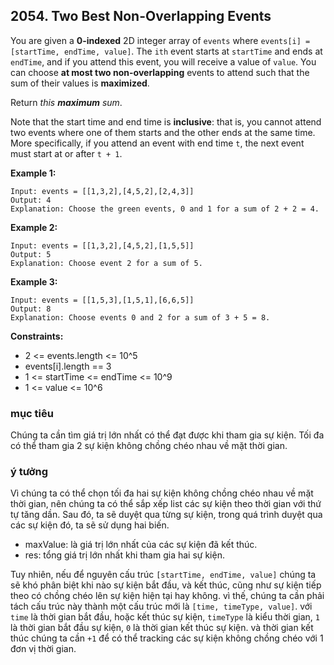 ## 2054. Two Best Non-Overlapping Events

You are given a **0-indexed** 2D integer array of `events` where `events[i] = [startTime, endTime, value]`. The `ith` event starts at `startTime` and ends at `endTime`, and if you attend this event, you will receive a value of `value`. You can choose **at most two non-overlapping** events to attend such that the sum of their values is **maximized**.

Return *this **maximum** sum*.

Note that the start time and end time is **inclusive**: that is, you cannot attend two events where one of them starts and the other ends at the same time. More specifically, if you attend an event with end time `t`, the next event must start at or after `t + 1`.

**Example 1:**
```
Input: events = [[1,3,2],[4,5,2],[2,4,3]]
Output: 4
Explanation: Choose the green events, 0 and 1 for a sum of 2 + 2 = 4.
```

**Example 2:**

```
Input: events = [[1,3,2],[4,5,2],[1,5,5]]
Output: 5
Explanation: Choose event 2 for a sum of 5.
```

**Example 3:**

```
Input: events = [[1,5,3],[1,5,1],[6,6,5]]
Output: 8
Explanation: Choose events 0 and 2 for a sum of 3 + 5 = 8.
```

**Constraints:**

 - 2 <= events.length <= 10^5 
 - events[i].length == 3 
 - 1 <= startTime <= endTime <= 10^9
 - 1 <= value <= 10^6

### mục tiêu
Chúng ta cần tìm giá trị lớn nhất có thể đạt được khi tham gia sự kiện.
Tối đa có thể tham gia 2 sự kiện không chồng chéo nhau về mặt thời gian.

### ý tưởng
Vì chúng ta có thể chọn tối đa hai sự kiện không chồng chéo nhau về mặt thời gian, 
nên chúng ta có thể sắp xếp list các sự kiện theo thời gian với thứ tự tăng dần.
Sau đó, ta sẽ duyệt qua từng sự kiện, trong quá trình duyệt qua các sự kiện đó, ta sẽ sử dụng hai biến.

 - maxValue: là giá trị lớn nhất của các sự kiện đã kết thúc.
 - res: tổng giá trị lớn nhất khi tham gia hai sự kiện.

Tuy nhiên, nếu để nguyên cấu trúc `[startTime, endTime, value]` chúng ta sẽ khó phân biệt khi nào sự kiện bắt đầu, và kết thúc, cũng như sự kiện tiếp theo có chồng chéo lên sự kiện hiện tại hay không.
vì thế, chúng ta cần phải tách cấu trúc này thành một cấu trúc mới là `[time, timeType, value]`. 
với `time` là thời gian bắt đầu, hoặc kết thúc sự kiện, `timeType` là kiểu thời gian, `1` là thời gian bắt đầu sự kiện, `0` là thời gian kết thúc sự kiện.
và thời gian kết thúc chúng ta cần `+1` để có thể tracking các sự kiện không chồng chéo với 1 đơn vị thời gian.

